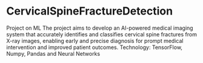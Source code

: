 # CervicalSpineFractureDetection
Project on ML
The project aims to develop an AI-powered medical imaging system that
accurately identifies and classifies cervical spine fractures from X-ray images, enabling
early and precise diagnosis for prompt medical intervention and improved patient
outcomes.
Technology: TensorFlow, Numpy, Pandas and Neural Networks
